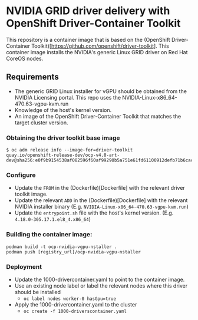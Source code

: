 # NVIDIA GRID driver delivery with OpenShift Driver-Container Toolkit

This repository is a container image that is based on the (OpenShift Driver-Container Toolkit)[https://github.com/openshift/driver-toolkit].
This container image installs the NVIDIA's generic Linux GRID driver on Red Hat CoreOS nodes. 

## Requirements

* The generic GRID Linux installer for vGPU should be obtained from the NVIDIA Licensing portal. This repo uses the NVIDIA-Linux-x86_64-470.63-vgpu-kvm.run
* Knowledge of the host's kernel version.
* An image of the OpenShift Driver-Container Toolkit that matches the target cluster version.

### Obtaining the driver toolkit base image
```
$ oc adm release info --image-for=driver-toolkit
quay.io/openshift-release-dev/ocp-v4.0-art-dev@sha256:e0f9b9154538af082596f60af99290b5a751e61fd61100912defb71b6cac15c6
```

### Configure 
 - Update the `FROM` in the (Dockerfile)[Dockerfile] with the relevant driver toolkit image.
 - Update the relevant `ADD` in the (Dockerfile)[Dockerfile] with the relevant NVIDIA installer binary (E.g. `NVIDIA-Linux-x86_64-470.63-vgpu-kvm.run`)
 - Update the `entrypoint.sh` file with the host's kernel version. (E.g. `4.18.0-305.17.1.el8_4.x86_64`)

### Building the container image:

```
podman build -t ocp-nvidia-vgpu-nstaller .
podman push [registry_url]/ocp-nvidia-vgpu-nstaller
```

### Deployment

 - Update the 1000-drivercontainer.yaml to point to the container image.
 - Use an existing node label or label the relevant nodes where this driver should be installed
   - `oc label nodes worker-0 hasGpu=true`
 - Apply the 1000-drivercontainer.yaml to the cluster
   - `oc create -f 1000-driverscontainer.yaml`


